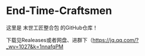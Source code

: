 # End-Time-Craftsmen
这里是 末世工匠整合包 的GitHub仓库！

下载见Realeases或者网盘、进群下（https://jq.qq.com/?_wv=1027&k=1nnafqPM
